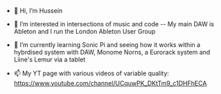 - 👋 Hi, I’m Hussein
- 👀 I’m interested in intersections of music and code
-- My main DAW is Ableton and I run the London Ableton User Group
- 🌱 I’m currently learning Sonic Pi and seeing how it works within a hybrdised system with DAW, Monome Norns, a Eurorack system and Liine's Lemur via a tablet

- 📫 My YT page with various videos of variable quality: https://www.youtube.com/channel/UCquwPK_DKtTm9_c1DHFhECA
